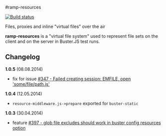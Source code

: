 #ramp-resources

[![Build status](https://secure.travis-ci.org/busterjs/ramp-resources.png?branch=master)](http://travis-ci.org/busterjs/ramp-resources)

Files, proxies and inline "virtual files" over the air

**ramp-resources** is a "virtual file system" used to represent file sets on the
client and on the server in Buster.JS test runs.


## Changelog

**1.0.5** (08.08.2014)

* fix for issue [#347 - Failed creating session: EMFILE, open 'some/file/path.js'](https://github.com/busterjs/buster/issues/347)

**1.0.4** (12.05.2014)

* `resource-middleware.js->prepare` exported for `buster-static`

**1.0.3** (30.04.2014)

* feature [#397 - glob file excludes should work in buster config resources option](https://github.com/busterjs/buster/issues/397)
